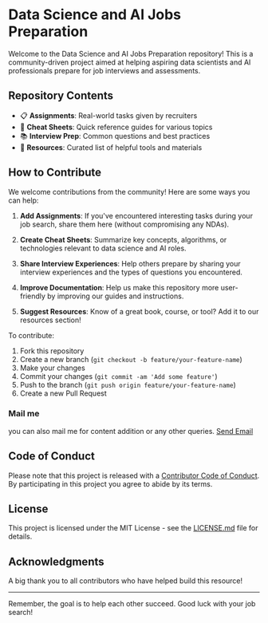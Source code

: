 # Data Science and AI Jobs Preparation

Welcome to the Data Science and AI Jobs Preparation repository! This is a community-driven project aimed at helping aspiring data scientists and AI professionals prepare for job interviews and assessments.

## Repository Contents

- 📋 **Assignments**: Real-world tasks given by recruiters
- 📝 **Cheat Sheets**: Quick reference guides for various topics
- 📚 **Interview Prep**: Common questions and best practices
- 🧰 **Resources**: Curated list of helpful tools and materials

## How to Contribute

We welcome contributions from the community! Here are some ways you can help:

1. **Add Assignments**: If you've encountered interesting tasks during your job search, share them here (without compromising any NDAs).

2. **Create Cheat Sheets**: Summarize key concepts, algorithms, or technologies relevant to data science and AI roles.

3. **Share Interview Experiences**: Help others prepare by sharing your interview experiences and the types of questions you encountered.

4. **Improve Documentation**: Help us make this repository more user-friendly by improving our guides and instructions.

5. **Suggest Resources**: Know of a great book, course, or tool? Add it to our resources section!

To contribute:

1. Fork this repository
2. Create a new branch (`git checkout -b feature/your-feature-name`)
3. Make your changes
4. Commit your changes (`git commit -am 'Add some feature'`)
5. Push to the branch (`git push origin feature/your-feature-name`)
6. Create a new Pull Request

### Mail me
 you can also mail me for content addition or any other queries.
 <a href="https://mail.google.com/mail/u/0/?to=msa23005@iiitl.ac.in&su=thanks+for+helping&body=you+can+write+here&fs=1&tf=cm" target="_blank">Send Email</a>


## Code of Conduct

Please note that this project is released with a [Contributor Code of Conduct](CODE_OF_CONDUCT.md). By participating in this project you agree to abide by its terms.

## License

This project is licensed under the MIT License - see the [LICENSE.md](LICENSE.md) file for details.

## Acknowledgments

A big thank you to all contributors who have helped build this resource!

---

Remember, the goal is to help each other succeed. Good luck with your job search!